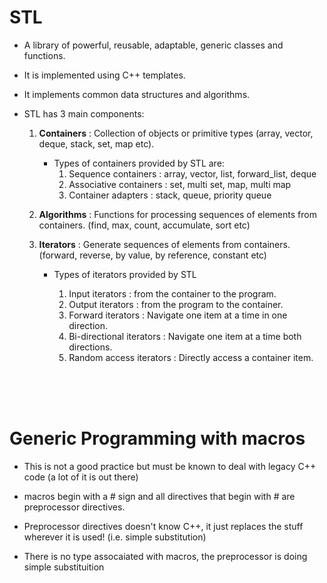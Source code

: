 # STL

- A library of powerful, reusable, adaptable, generic classes and functions.
- It is implemented using C++ templates.
- It implements common data structures and algorithms.
- STL has 3 main components:

  1. **Containers** : Collection of objects or primitive types (array, vector, deque, stack, set, map etc).

     - Types of containers provided by STL are:
       1. Sequence containers : array, vector, list, forward_list, deque
       1. Associative containers : set, multi set, map, multi map
       1. Container adapters : stack, queue, priority queue

  1. **Algorithms** : Functions for processing sequences of elements from containers. (find, max, count, accumulate, sort etc)

  1. **Iterators** : Generate sequences of elements from containers. (forward, reverse, by value, by reference, constant etc)

     - Types of iterators provided by STL

       1. Input iterators : from the container to the program.
       1. Output iterators : from the program to the container.
       1. Forward iterators : Navigate one item at a time in one direction.
       1. Bi-directional iterators : Navigate one item at a time both directions.
       1. Random access iterators : Directly access a container item.

<br>
<br>
<br>

# Generic Programming with macros

- This is not a good practice but must be known to deal with legacy C++ code (a lot of it is out there)

* macros begin with a # sign and all directives that begin with # are preprocessor directives.
* Preprocessor directives doesn't know C++, it just replaces the stuff wherever it is used! (i.e. simple substitution)

* There is no type assocaiated with macros, the preprocessor is doing simple substituition
